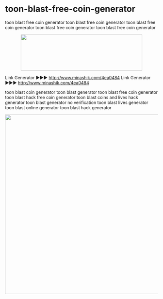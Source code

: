 # toon-blast-free-coin-generator
toon blast free coin generator toon blast free coin generator toon blast free coin generator toon blast free coin generator toon blast free coin generator
<center><a href="http://www.minashik.com/4ea0484" target="_blank"><img style="vertical-align: middle;" src="https://i.imgur.com/lBYsCjq.png" alt="" width="400" height="120"></a></center>
<p>

Link Generator ►►► http://www.minashik.com/4ea0484
Link Generator ►►► http://www.minashik.com/4ea0484


toon blast coin generator
toon blast generator
toon blast free coin generator
toon blast hack free coin generator 
toon blast coins and lives hack generator
toon blast generator no verification
toon blast lives generator
toon blast online generator
toon blast hack generator

<center><a href="#" target="_blank"><img style="vertical-align: middle;" src="https://i.imgur.com/viWZEEK.png" alt="" width="795" height="592"></a></center>

